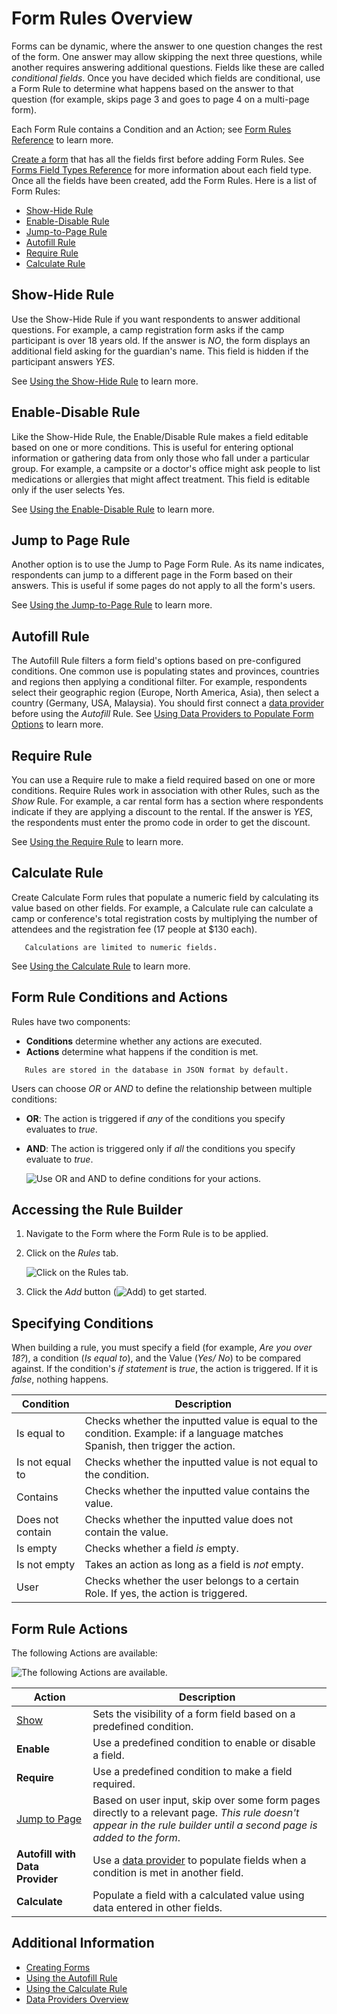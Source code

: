 # Form Rules Overview

Forms can be dynamic, where the answer to one question changes the rest of the form. One answer may allow skipping the next three questions, while another requires answering additional questions. Fields like these are called _conditional fields_. Once you have decided which fields are conditional, use a Form Rule to determine what happens based on the answer to that question (for example, skips page 3 and goes to page 4 on a multi-page form).

Each Form Rule contains a Condition and an Action; see [Form Rules Reference](./form-rules-overview.md) to learn more.

[Create a form](../creating-forms.md) that has all the fields first before adding Form Rules. See [Forms Field Types Reference](../forms-field-types-reference.md) for more information about each field type. Once all the fields have been created, add the Form Rules. Here is a list of Form Rules:

* [Show-Hide Rule](#show-hide-rule)
* [Enable-Disable Rule](#enable-disable-rule)
* [Jump-to-Page Rule](#jump-to-page-rule)
* [Autofill Rule](#autofill-rule)
* [Require Rule](#require-rule)
* [Calculate Rule](#calculate-rule)

## Show-Hide Rule

Use the Show-Hide Rule if you want respondents to answer additional questions. For example, a camp registration form asks if the camp participant is over 18 years old. If the answer is _NO_, the form displays an additional field asking for the guardian's name. This field is hidden if the participant answers _YES_.

See [Using the Show-Hide Rule](./form-rules/using-the-show-hide-rule.md) to learn more.

## Enable-Disable Rule

Like the Show-Hide Rule, the Enable/Disable Rule makes a field editable based on one or more conditions. This is useful for entering optional information or gathering data from only those who fall under a particular group. For example, a campsite or a doctor's office might ask people to list medications or allergies that might affect treatment. This field is editable only if the user selects Yes.

See [Using the Enable-Disable Rule](./form-rules/using-the-enable-disable-rule.md) to learn more.

## Jump to Page Rule

Another option is to use the Jump to Page Form Rule. As its name indicates, respondents can jump to a different page in the Form based on their answers. This is useful if some pages do not apply to all the form's users.

See [Using the Jump-to-Page Rule](./form-rules/using-the-jump-to-page-rule.md) to learn more.

## Autofill Rule

The Autofill Rule filters a form field's options based on pre-configured conditions. One common use is populating states and provinces, countries and regions then applying a conditional filter. For example, respondents select their geographic region (Europe, North America, Asia), then select a country (Germany, USA, Malaysia). You should first connect a [data provider](./data-providers-overview.md) before using the _Autofill_ Rule. See [Using Data Providers to Populate Form Options](./using-data-providers-to-populate-form-options.md) to learn more.

## Require Rule

You can use a Require rule to make a field required based on one or more conditions. Require Rules work in association with other Rules, such as the _Show_ Rule. For example, a car rental form has a section where respondents indicate if they are applying a discount to the rental. If the answer is _YES_, the respondents must enter the promo code in order to get the discount.

See [Using the Require Rule](./form-rules/using-the-require-rule.md) to learn more.

## Calculate Rule

Create Calculate Form rules that populate a numeric field by calculating its value based on other fields. For example, a Calculate rule can calculate a camp or conference's total registration costs by multiplying the number of attendees and the registration fee (17 people at $130 each).

```important::
   Calculations are limited to numeric fields.
```

See [Using the Calculate Rule](./form-rules/using-the-calculate-rule.md) to learn more.

## Form Rule Conditions and Actions

Rules have two components:

* **Conditions** determine whether any actions are executed.
* **Actions** determine what happens if the condition is met.

```note::
   Rules are stored in the database in JSON format by default.
```

Users can choose _OR_ or _AND_ to define the relationship between multiple conditions:

* **OR**: The action is triggered if _any_ of the conditions you specify evaluates to _true_.
* **AND**: The action is triggered only if *all* the conditions you specify evaluate to *true*.

    ![Use OR and AND to define conditions for your actions.](./form-rules-overview/images/01.png)

## Accessing the Rule Builder

1. Navigate to the Form where the Form Rule is to be applied.
1. Click on the _Rules_ tab.

    ![Click on the Rules tab.](./form-rules-overview/images/02.png)

1. Click the _Add_ button (![Add](../../../images/icon-add.png)) to get started.

## Specifying Conditions

When building a rule, you must specify a field (for example, _Are you over 18?_), a condition (_Is equal to_), and the Value (_Yes/ No_) to be compared against. If the condition's _if statement_ is _true_, the action is triggered. If it is _false_, nothing happens.

| Condition | Description |
| --- | --- |
| Is equal to | Checks whether the inputted value is equal to the condition. Example: if a language matches Spanish, then trigger the action.  |
| Is not equal to | Checks whether the inputted value is not equal to the condition. |
| Contains | Checks whether the inputted value contains the value. |
| Does not contain | Checks whether the inputted value does not contain the value. |
| Is empty | Checks whether a field *is* empty. |
| Is not empty | Takes an action as long as a field is *not* empty. |
| User | Checks whether the user belongs to a certain Role. If yes, the action is triggered. |

## Form Rule Actions

The following Actions are available:

![The following Actions are available.](./form-rules-overview/images/03.png)

| Action | Description |
| --- | --- |
| [Show](./using-the-show-hide-rule.md) | Sets the visibility of a form field based on a predefined condition. |
| **Enable** | Use a predefined condition to enable or disable a field. |
| **Require** | Use a predefined condition to make a field required. |
| [Jump to Page](./using-the-jump-to-page-rule.md) | Based on user input, skip over some form pages directly to a relevant page. _This rule doesn't appear in the rule builder until a second page is added to the form_. |
| **Autofill with Data Provider** | Use a [data provider](../using-data-providers-to-populate-form-options.md) to populate fields when a condition is met in another field. |
| **Calculate** | Populate a field with a calculated value using data entered in other fields. |

## Additional Information

* [Creating Forms](../creating-and-managing-forms/creating-forms.md)
* [Using the Autofill Rule](./using-the-autofill-rule.md)
* [Using the Calculate Rule](./using-the-calculate-rule.md)
* [Data Providers Overview](../data-providers-overview.md)
